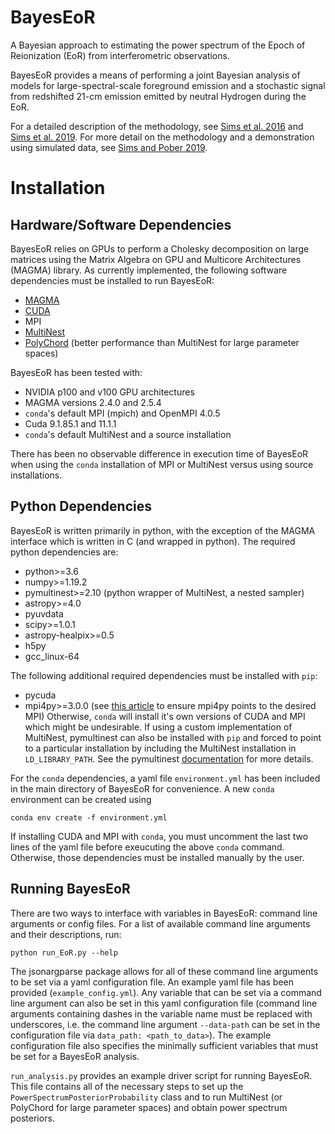 # BayesEoR

A Bayesian approach to estimating the power spectrum of the Epoch of Reionization (EoR) from interferometric observations.

BayesEoR provides a means of performing a joint Bayesian analysis of models for large-spectral-scale foreground emission and a stochastic signal from redshifted 21-cm emission emitted by neutral Hydrogen during the EoR.

For a detailed description of the methodology, see [Sims et al. 2016](https://ui.adsabs.harvard.edu/link_gateway/2016MNRAS.462.3069S/doi:10.1093/mnras/stw1768) and [Sims et al. 2019](https://ui.adsabs.harvard.edu/link_gateway/2019MNRAS.484.4152S/doi:10.1093/mnras/stz153). For more detail on the methodology and a demonstration using simulated data, see [Sims and Pober 2019](https://ui.adsabs.harvard.edu/link_gateway/2019MNRAS.488.2904S/doi:10.1093/mnras/stz1888).

# Installation

## Hardware/Software Dependencies

BayesEoR relies on GPUs to perform a Cholesky decomposition on large matrices using the Matrix Algebra on GPU and Multicore Architectures (MAGMA) library. As currently implemented, the following software dependencies must be installed to run BayesEoR:
- [MAGMA](https://icl.cs.utk.edu/magma/)
- [CUDA](https://developer.nvidia.com/cuda-toolkit)
- MPI
- [MultiNest](https://github.com/JohannesBuchner/MultiNest)
- [PolyChord](https://cobaya.readthedocs.io/en/latest/sampler_polychord.html) (better performance than MultiNest for large parameter spaces)

BayesEoR has been tested with:
- NVIDIA p100 and v100 GPU architectures
- MAGMA versions 2.4.0 and 2.5.4
- `conda`'s default MPI (mpich) and OpenMPI 4.0.5
- Cuda 9.1.85.1 and 11.1.1
- `conda`'s default MultiNest and a source installation

There has been no observable difference in execution time of BayesEoR when using the `conda` installation of MPI or MultiNest versus using source installations.

## Python Dependencies

BayesEoR is written primarily in python, with the exception of the MAGMA interface which is written in C (and wrapped in python). The required python dependencies are:
- python>=3.6
- numpy>=1.19.2
- pymultinest>=2.10 (python wrapper of MultiNest, a nested sampler)
- astropy>=4.0
- pyuvdata
- scipy>=1.0.1
- astropy-healpix>=0.5
- h5py
- gcc_linux-64

The following additional required dependencies must be installed with `pip`:
- pycuda 
- mpi4py>=3.0.0 (see [this article](https://researchcomputing.princeton.edu/support/knowledge-base/mpi4py) to ensure mpi4py points to the desired MPI)
Otherwise, `conda` will install it's own versions of CUDA and MPI which might be undesirable. If using a custom implementation of MultiNest, pymultinest can also be installed with `pip` and forced to point to a particular installation by including the MultiNest installation in `LD_LIBRARY_PATH`.  See the pymultinest [documentation](https://johannesbuchner.github.io/PyMultiNest/install.html) for more details.

For the `conda` dependencies, a yaml file `environment.yml` has been included in the main directory of BayesEoR for convenience.  A new `conda` environment can be created using
```
conda env create -f environment.yml
```
If installing CUDA and MPI with `conda`, you must uncomment the last two lines of the yaml file before exeucuting the above `conda` command.  Otherwise, those dependencies must be installed manually by the user.

## Running BayesEoR

There are two ways to interface with variables in BayesEoR: command line arguments or config files.  For a list of available command line arguments and their descriptions, run:
```
python run_EoR.py --help
```

The jsonargparse package allows for all of these command line arguments to be set via a yaml configuration file.  An example yaml file has been provided (`example_config.yml`).  Any variable that can be set via a command line argument can also be set in this yaml configuration file (command line arguments containing dashes in the variable name must be replaced with underscores, i.e. the command line argument `--data-path` can be set in the configuration file via `data_path: <path_to_data>`).  The example configuration file also specifies the minimally sufficient variables that must be set for a BayesEoR analysis.

`run_analysis.py` provides an example driver script for running BayesEoR.  This file contains all of the necessary steps to set up the `PowerSpectrumPosteriorProbability` class and to run MultiNest (or PolyChord for large parameter spaces) and obtain power spectrum posteriors.